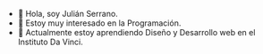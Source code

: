 - 👋 Hola, soy Julián Serrano.
- 👀 Estoy muy interesado en la Programación.
- 🌱 Actualmente estoy aprendiendo Diseño y Desarrollo web en el Instituto Da Vinci.
<!---
serranojulian/serranojulian is a ✨ special ✨ repository because its `README.md` (this file) appears on your GitHub profile.
You can click the Preview link to take a look at your changes.
--->
